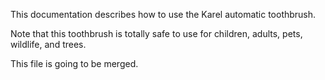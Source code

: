 

This documentation describes how to use the Karel automatic toothbrush.


Note that this toothbrush is totally safe to use for children, adults, pets, wildlife, and trees.



This file is going to be merged.

